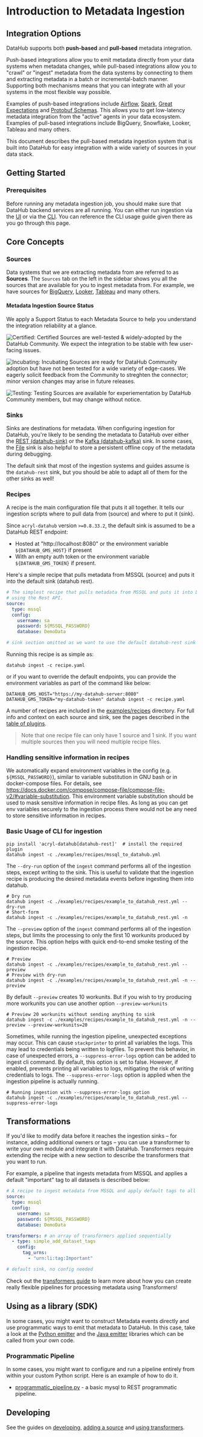 # Introduction to Metadata Ingestion

## Integration Options

DataHub supports both **push-based** and **pull-based** metadata integration. 

Push-based integrations allow you to emit metadata directly from your data systems when metadata changes, while pull-based integrations allow you to "crawl" or "ingest" metadata from the data systems by connecting to them and extracting metadata in a batch or incremental-batch manner. Supporting both mechanisms means that you can integrate with all your systems in the most flexible way possible. 

Examples of push-based integrations include [Airflow](../docs/lineage/airflow.md), [Spark](../metadata-integration/java/spark-lineage/README.md), [Great Expectations](./integration_docs/great-expectations.md) and [Protobuf Schemas](../metadata-integration/java/datahub-protobuf/README.md). This allows you to get low-latency metadata integration from the "active" agents in your data ecosystem. Examples of pull-based integrations include BigQuery, Snowflake, Looker, Tableau and many others.

This document describes the pull-based metadata ingestion system that is built into DataHub for easy integration with a wide variety of sources in your data stack.

## Getting Started

### Prerequisites

Before running any metadata ingestion job, you should make sure that DataHub backend services are all running. You can either run ingestion via the [UI](../docs/ui-ingestion.md) or via the [CLI](../docs/cli.md). You can reference the CLI usage guide given there as you go through this page.

## Core Concepts

### Sources

Data systems that we are extracting metadata from are referred to as **Sources**. The `Sources` tab on the left in the sidebar shows you all the sources that are available for you to ingest metadata from. For example, we have sources for [BigQuery](../docs/generated/ingestion/sources/bigquery.md), [Looker](../docs/generated/ingestion/sources/looker.md), [Tableau](../docs/generated/ingestion/sources/tableau.md) and many others.

#### Metadata Ingestion Source Status

We apply a Support Status to each Metadata Source to help you understand the integration reliability at a glance.

![Certified](https://img.shields.io/badge/support%20status-certified-brightgreen): Certified Sources are well-tested & widely-adopted by the DataHub Community. We expect the integration to be stable with few user-facing issues.

![Incubating](https://img.shields.io/badge/support%20status-incubating-blue): Incubating Sources are ready for DataHub Community adoption but have not been tested for a wide variety of edge-cases. We eagerly solicit feedback from the Community to streghten the connector; minor version changes may arise in future releases.

![Testing](https://img.shields.io/badge/support%20status-testing-lightgrey): Testing Sources are available for experiementation by DataHub Community members, but may change without notice. 

### Sinks

Sinks are destinations for metadata. When configuring ingestion for DataHub, you're likely to be sending the metadata to DataHub over either the [REST (datahub-sink)](./sink_docs/datahub.md#datahub-rest) or the [Kafka (datahub-kafka)](./sink_docs/datahub.md#datahub-kafka) sink. In some cases, the [File](./sink_docs/file.md) sink is also helpful to store a persistent offline copy of the metadata during debugging.

The default sink that most of the ingestion systems and guides assume is the `datahub-rest` sink, but you should be able to adapt all of them for the other sinks as well!

### Recipes

A recipe is the main configuration file that puts it all together. It tells our ingestion scripts where to pull data from (source) and where to put it (sink).

Since `acryl-datahub` version `>=0.8.33.2`, the default sink is assumed to be a DataHub REST endpoint:
- Hosted at "http://localhost:8080" or the environment variable `${DATAHUB_GMS_HOST}` if present
- With an empty auth token or the environment variable `${DATAHUB_GMS_TOKEN}` if present. 

Here's a simple recipe that pulls metadata from MSSQL (source) and puts it into the default sink (datahub rest).

```yaml
# The simplest recipe that pulls metadata from MSSQL and puts it into DataHub
# using the Rest API.
source:
  type: mssql
  config:
    username: sa
    password: ${MSSQL_PASSWORD}
    database: DemoData

# sink section omitted as we want to use the default datahub-rest sink
```

Running this recipe is as simple as:
```shell
datahub ingest -c recipe.yaml
```

or if you want to override the default endpoints, you can provide the environment variables as part of the command like below:
```shell
DATAHUB_GMS_HOST="https://my-datahub-server:8080" DATAHUB_GMS_TOKEN="my-datahub-token" datahub ingest -c recipe.yaml
```

A number of recipes are included in the [examples/recipes](./examples/recipes) directory. For full info and context on each source and sink, see the pages described in the [table of plugins](../docs/cli.md#installing-plugins).

> Note that one recipe file can only have 1 source and 1 sink. If you want multiple sources then you will need multiple recipe files.

### Handling sensitive information in recipes

We automatically expand environment variables in the config (e.g. `${MSSQL_PASSWORD}`),
similar to variable substitution in GNU bash or in docker-compose files. For details, see
https://docs.docker.com/compose/compose-file/compose-file-v2/#variable-substitution. This environment variable substitution should be used to mask sensitive information in recipe files. As long as you can get env variables securely to the ingestion process there would not be any need to store sensitive information in recipes.

### Basic Usage of CLI for ingestion

```shell
pip install 'acryl-datahub[datahub-rest]'  # install the required plugin
datahub ingest -c ./examples/recipes/mssql_to_datahub.yml
```

The `--dry-run` option of the `ingest` command performs all of the ingestion steps, except writing to the sink. This is useful to validate that the
ingestion recipe is producing the desired metadata events before ingesting them into datahub.

```shell
# Dry run
datahub ingest -c ./examples/recipes/example_to_datahub_rest.yml --dry-run
# Short-form
datahub ingest -c ./examples/recipes/example_to_datahub_rest.yml -n
```

The `--preview` option of the `ingest` command performs all of the ingestion steps, but limits the processing to only the first 10 workunits produced by the source.
This option helps with quick end-to-end smoke testing of the ingestion recipe.

```shell
# Preview
datahub ingest -c ./examples/recipes/example_to_datahub_rest.yml --preview
# Preview with dry-run
datahub ingest -c ./examples/recipes/example_to_datahub_rest.yml -n --preview
```

By default `--preview` creates 10 workunits. But if you wish to try producing more workunits you can use another option `--preview-workunits`

```shell
# Preview 20 workunits without sending anything to sink
datahub ingest -c ./examples/recipes/example_to_datahub_rest.yml -n --preview --preview-workunits=20
```

Sometimes, while running the ingestion pipeline, unexpected exceptions may occur. This can cause `stackprinter` to print all variables the logs. This may lead to credentials being written to logfiles. To prevent this behavior, in case of unexpected errors, a `--suppress-error-logs` option can be added to ingest cli command. By default, this option is set to false. However, if enabled, prevents printing all variables to logs, mitigating the risk of writing credentials to logs. The `--suppress-error-logs` option is applied when the ingestion pipeline is actually running.

```shell
# Running ingestion with --suppress-error-logs option
datahub ingest -c ./examples/recipes/example_to_datahub_rest.yml --suppress-error-logs
```

## Transformations

If you'd like to modify data before it reaches the ingestion sinks – for instance, adding additional owners or tags – you can use a transformer to write your own module and integrate it with DataHub. Transformers require extending the recipe with a new section to describe the transformers that you want to run.

For example, a pipeline that ingests metadata from MSSQL and applies a default "important" tag to all datasets is described below:
```yaml
# A recipe to ingest metadata from MSSQL and apply default tags to all tables
source:
  type: mssql
  config:
    username: sa
    password: ${MSSQL_PASSWORD}
    database: DemoData

transformers: # an array of transformers applied sequentially
  - type: simple_add_dataset_tags
    config:
      tag_urns:
        - "urn:li:tag:Important"

# default sink, no config needed
```

Check out the [transformers guide](./transformers.md) to learn more about how you can create really flexible pipelines for processing metadata using Transformers!

## Using as a library (SDK)

In some cases, you might want to construct Metadata events directly and use programmatic ways to emit that metadata to DataHub. In this case, take a look at the [Python emitter](./as-a-library.md) and the [Java emitter](../metadata-integration/java/as-a-library.md) libraries which can be called from your own code. 

### Programmatic Pipeline
In some cases, you might want to configure and run a pipeline entirely from within your custom Python script. Here is an example of how to do it.
 - [programmatic_pipeline.py](./examples/library/programatic_pipeline.py) - a basic mysql to REST programmatic pipeline.

## Developing

See the guides on [developing](./developing.md), [adding a source](./adding-source.md) and [using transformers](./transformers.md).

